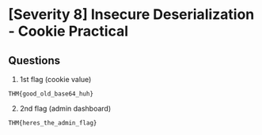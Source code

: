 # [Severity 8] Insecure Deserialization - Cookie Practical

## Questions
1. 1st flag (cookie value)
```
THM{good_old_base64_huh}
```

2. 2nd flag (admin dashboard)
```
THM{heres_the_admin_flag}
```
